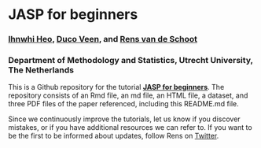 # JASP for beginners

### [Ihnwhi Heo](http://ihnwhiheo.github.io/), [Duco Veen](https://www.ducoveen.com/), and [Rens van de Schoot](https://www.rensvandeschoot.com/)

### Department of Methodology and Statistics, Utrecht University, The Netherlands

This is a Github repository for the tutorial **[JASP for beginners](https://www.rensvandeschoot.com/tutorials/jasp-for-beginners/)**. The repository consists of an Rmd file, an md file, an HTML file, a dataset, and three PDF files of the paper referenced, including this README.md file.

Since we continuously improve the tutorials, let us know if you discover mistakes, or if you have additional resources we can refer to. If you want to be the first to be informed about updates, follow Rens on [Twitter](https://twitter.com/RensvdSchoot).



